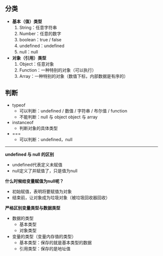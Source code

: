 ## 分类

* **基本（值）类型**
  1. String：任意字符串
  2. Number：任意的数字
  3. boolean：true / false
  4. undefined：undefined
  5. null：null
* **对象（引用）类型**
  1. Object：任意对象
  2. Function：一种特别的对象（可以执行）
  3. Array：一种特别的对象（数值下标，内部数据是有序的）

## 判断

* typeof
  * 可以判断：undefined / 数值 / 字符串 / 布尔值 / function
  * 不能判断：null 与 object  object 与 array
* instanceof
  * 判断对象的具体类型
* ===
  * 可以判断：undefined，null



---

**undefined 与 null 的区别**

* undefined代表定义未赋值
* null定义了并赋值了，只是值为null

**什么时候给变量赋值为null呢？**

* 初始赋值，表明将要赋值为对象
* 结束前，让对象成为垃圾对象（被垃圾回收器回收）

**严格区别变量类型与数据类型**

* 数据的类型
  * 基本类型
  * 对象类型
* 变量的类型（变量内存值的类型）
  * 基本类型：保存的就是基本类型的数据
  * 引用类型：保存的是地址值
